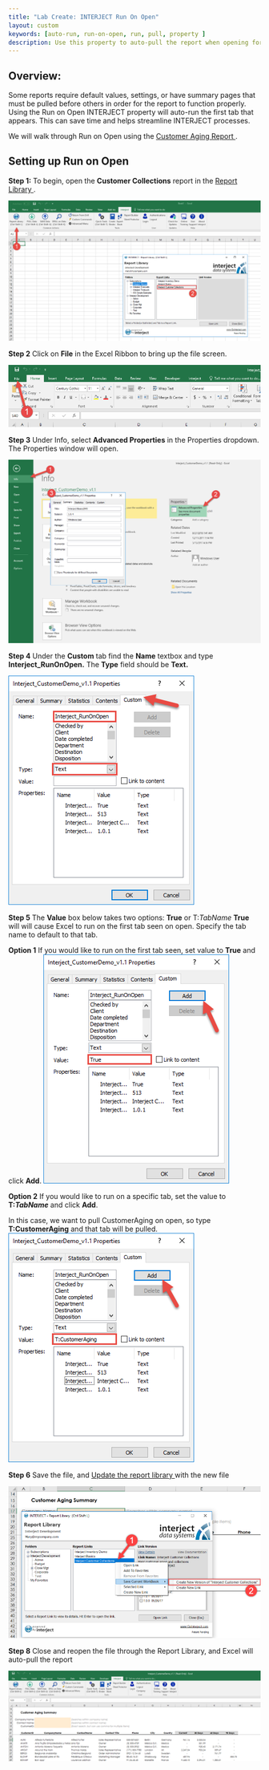 ```yaml
---
title: "Lab Create: INTERJECT Run On Open"
layout: custom
keywords: [auto-run, run-on-open, run, pull, property ]
description: Use this property to auto-pull the report when opening for the first tab that appears. No VBA required.
---
```


##  **Overview:**

Some reports require default values, settings, or have summary pages that must be pulled before others in order for the report to function properly. Using the Run on Open INTERJECT property will auto-run the first tab that appears. This can save time and helps streamline INTERJECT processes. 

We will walk through Run on Open using the [ Customer Aging Report ](/wGetStarted/L-Create-CustomerAging.html).

## Setting up Run on Open

**Step 1:** To begin, open the **Customer Collections** report in the [ Report Library ](/wAbout/Report-Library-Basics.html). 

![](/images/L-Create-RunOnOpen/01.png)
<br> 

**Step 2** Click on **File** in the Excel Ribbon to bring up the file screen.

![](/images/L-Create-RunOnOpen/02.png)
<br>

**Step 3** Under Info, select **Advanced Properties** in the Properties dropdown. The Properties window will open.

![](/images/L-Create-RunOnOpen/03.png)
<br>

**Step 4** Under the **Custom** tab find the **Name** textbox and type **Interject_RunOnOpen.** The **Type** field should be **Text.**

![](/images/L-Create-RunOnOpen/04.png)
<br>

**Step 5** The **Value** box below takes two options: **True** or T:*TabName* **True** will will cause Excel to run on the first tab seen on open. Specify the tab name to default to that tab.

**Option 1** If you would like to run on the first tab seen, set value to **True** and click **Add**.
![](/images/L-Create-RunOnOpen/05.png)
<br>

**Option 2** If you would like to run on a specific tab, set the value to **T:*TabName*** and click **Add**.

In this case, we want to pull CustomerAging on open, so type **T:CustomerAging** and that tab will be pulled. 
![](/images/L-Create-RunOnOpen/06.png)
<br> 

**Step 6** Save the file, and [ Update the report library ](/wGetStarted/L-Create-UpdatingReportLibrary.html) with the new file

![](/images/L-Create-RunOnOpen/07.png)
<br>

**Step 8** Close and reopen the file through the Report Library, and Excel will auto-pull the report

![](/images/L-Create-RunOnOpen/08.png)
<br>
